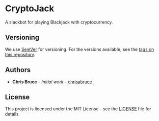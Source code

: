 # CryptoJack

A slackbot for playing Blackjack with cryptocurrency.


## Versioning

We use [SemVer](http://semver.org/) for versioning. For the versions available, see the [tags on this repository](https://github.com/chrisabruce/cryptojack/tags). 

## Authors

* **Chris Bruce** - *Initial work* - [chrisabruce](https://github.com/chrisabruce)


## License

This project is licensed under the MIT License - see the [LICENSE](LICENSE) file for details


